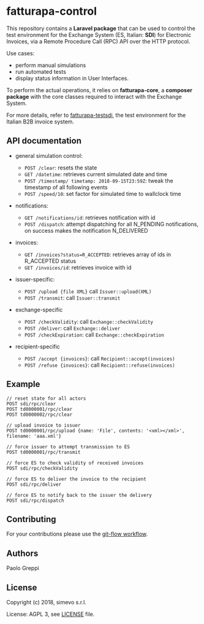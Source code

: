 # fatturapa-control

This repository contains a **Laravel package** that can be used to control the test environment for the Exchange System (ES, Italian: **SDI**) for Electronic Invoices, via a Remote Procedure Call (RPC) API over the HTTP protocol.

Use cases:
- perform manual simulations
- run automated tests
- display status information in User Interfaces.

To perform the actual operations, it relies on **fatturapa-core**, a **composer package** with the core classes required to interact with the Exchange System.

For more details, refer to [fatturapa-testsdi](https://github.com/italia/fatturapa-testsdi), the test environment for the Italian B2B invoice system.

## API documentation

- general simulation control:
  - `POST /clear`: resets the state
  - `GET /datetime`: retrieves current simulated date and time
  - `POST /timestamp/ timetamp: 2018-09-15T23:59Z`: tweak the timestamp of all following events
  - `POST /speed/10`: set factor for simulated time to wallclock time

- notifications:
  - `GET /notifications/id`: retrieves notification with id
  - `POST /dispatch`: attempt dispatching for all N_PENDING notifications, on success makes the notification N_DELIVERED

- invoices:
  - `GET /invoices?status=R_ACCEPTED`: retrieves array of ids in R_ACCEPTED status
  - `GET /invoices/id`: retrieves invoice with id

- issuer-specific:
  - `POST /upload {file XML}` call `Issuer::upload(XML)`
  - `POST /transmit`: call `Issuer::transmit`

- exchange-specific
  - `POST /checkValidity`: call `Exchange::checkValidity`
  - `POST /deliver`: call `Exchange::deliver`
  - `POST /checkExpiration`: call `Exchange::checkExpiration`

- recipient-specific
  - `POST /accept {invoices}`: call `Recipient::accept(invoices)`
  - `POST /refuse {invoices}`: call `Recipient::refuse(invoices)`

## Example

```
// reset state for all actors
POST sdi/rpc/clear
POST td0000001/rpc/clear
POST td0000002/rpc/clear

// upload invoice to issuer
POST td0000001/rpc/upload {name: 'File', contents: '<xml></xml>', filename: 'aaa.xml'}

// force issuer to attempt transmission to ES
POST td0000001/rpc/transmit

// force ES to check validity of received invoices
POST sdi/rpc/checkValidity

// force ES to deliver the invoice to the recipient
POST sdi/rpc/deliver

// force ES to notify back to the issuer the delivery
POST sdi/rpc/dispatch
```

## Contributing

For your contributions please use the [git-flow workflow](https://danielkummer.github.io/git-flow-cheatsheet/).

## Authors

Paolo Greppi

## License

Copyright (c) 2018, simevo s.r.l.

License: AGPL 3, see [LICENSE](LICENSE) file.

